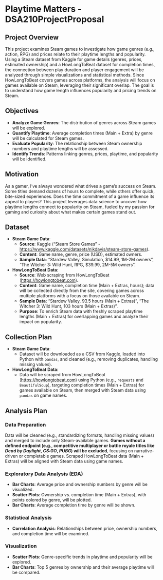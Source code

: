 # Playtime Matters -DSA210ProjectProposal

## Project Overview
This project examines Steam games to investigate how game genres (e.g., action, RPG) and prices relate to their playtime lengths and popularity. Using a Steam dataset from Kaggle for game details (genres, prices, estimated ownership) and a HowLongToBeat dataset for completion times, the connection between play duration and player engagement will be analyzed through simple visualizations and statistical methods. Since HowLongToBeat covers games across platforms, the analysis will focus on games available on Steam, leveraging their significant overlap. The goal is to understand how game length influences popularity and pricing trends on Steam.

## Objectives
- **Analyze Game Genres**: The distribution of genres across Steam games will be explored.
- **Quantify Playtime**: Average completion times (Main + Extra) by genre will be calculated for Steam games.
- **Evaluate Popularity**: The relationship between Steam ownership numbers and playtime lengths will be assessed.
- **Identify Trends**: Patterns linking genres, prices, playtime, and popularity will be identified.

## **Motivation**
As a gamer, I’ve always wondered what drives a game’s success on Steam. Some titles demand dozens of hours to complete, while others offer quick, bite-sized experiences. Does the time commitment of a game influence its appeal to players? This project leverages data science to uncover how playtime lengths connect to popularity on Steam, fueled by my passion for gaming and curiosity about what makes certain games stand out.

## Dataset
- **Steam Game Data**:
  - **Source**: Kaggle (“Steam Store Games” - https://www.kaggle.com/datasets/nikdavis/steam-store-games).
  - **Content**: Game name, genre, price (USD), estimated owners.
  - **Sample Data**: “Stardew Valley, Simulation, $14.99, 1M-2M owners”, “The Witcher 3: Wild Hunt, RPG, $39.99, 2M-5M owners”.
- **HowLongToBeat Data**:
  - **Source**: Web scraping from HowLongToBeat (https://howlongtobeat.com).
  - **Content**: Game name, completion time (Main + Extras, hours); data will be collected directly from the site, covering games across multiple platforms with a focus on those available on Steam.
  - **Sample Data**: “Stardew Valley, 93.5 hours (Main + Extras)”, “The Witcher 3: Wild Hunt, 103 hours (Main + Extras)”.
  - **Purpose**: To enrich Steam data with freshly scraped playtime lengths (Main + Extras) for overlapping games and analyze their impact on popularity.
      
## Collection Plan
- **Steam Game Data**:
  - Dataset will be downloaded as a CSV from Kaggle, loaded into Python with `pandas`, and cleaned (e.g., removing duplicates, handling missing values).
- **HowLongToBeat Data**:
  - Data will be scraped from HowLongToBeat (https://howlongtobeat.com) using Python (e.g., `requests` and `BeautifulSoup`), targeting completion times (Main + Extras) for games available on Steam, then merged with Steam data using `pandas` on game names.
    
## **Analysis Plan**

### **Data Preparation**
Data will be cleaned (e.g., standardizing formats, handling missing values) and merged to include only Steam-available games. **Games without a defined endpoint (e.g., competitive multiplayer or battle royale titles like *Dead by Daylight*, *CS:GO*, *PUBG*) will be excluded**, focusing on narrative-driven or completable games. Scraped HowLongToBeat data (Main + Extras) will be aligned with Steam data using game names.

### **Exploratory Data Analysis (EDA)**
- **Bar Charts**: Average price and ownership numbers by genre will be visualized.
- **Scatter Plots**: Ownership vs. completion time (Main + Extras), with points colored by genre, will be plotted.
- **Bar Charts**: Average completion time by genre will be shown.

### **Statistical Analysis**
- **Correlation Analysis**: Relationships between price, ownership numbers, and completion time will be examined.

### **Visualization**
- **Scatter Plots**: Genre-specific trends in playtime and popularity will be explored.
- **Bar Charts**: Top 5 genres by ownership and their average playtime will be compared.

